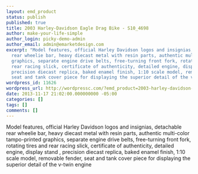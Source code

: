 ```yaml
---
layout: emd_product
status: publish
published: true
title: 2003 Harley-Davidson Eagle Drag Bike - S10_4698
author: make-your-life-simple
author_login: picky-demo-admin
author_email: admin@emarketdesign.com
excerpt: "Model features, official Harley Davidson logos and insignias, detachable
  rear wheelie bar, heavy diecast metal with resin parts, authentic multi-color tampo-printed
  graphics, separate engine drive belts, free-turning front fork, rotating tires and
  rear racing slick, certificate of authenticity, detailed engine, display stand\r\n,
  precision diecast replica, baked enamel finish, 1:10 scale model, removable fender,
  seat and tank cover piece for displaying the superior detail of the v-twin engine"
wordpress_id: 11626
wordpress_url: http://wordpressc.com/?emd_product=2003-harley-davidson-eagle-drag-bike
date: 2013-11-17 21:02:00.000000000 -05:00
categories: []
tags: []
comments: []
---
```

Model features, official Harley Davidson logos and insignias, detachable rear wheelie bar, heavy diecast metal with resin parts, authentic multi-color tampo-printed graphics, separate engine drive belts, free-turning front fork, rotating tires and rear racing slick, certificate of authenticity, detailed engine, display stand
, precision diecast replica, baked enamel finish, 1:10 scale model, removable fender, seat and tank cover piece for displaying the superior detail of the v-twin engine
